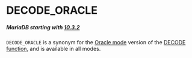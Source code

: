 # DECODE_ORACLE

##### MariaDB starting with [10.3.2](/kb/en/mariadb-1032-release-notes/)

`DECODE_ORACLE` is a synonym for the [Oracle mode](/kb/en/sql_modeoracle/) version of the [DECODE function](/built-in-functions/secondary-functions/encryption-hashing-and-compression-functions/decode), and is available in all modes.